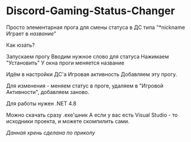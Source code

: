 # Discord-Gaming-Status-Changer
Просто элементарная прога для смены статуса в ДС типа "*nickname Играет в *название*"

Как юзать?

Запускаем прогу
Вводим нужное слово для статуса
Нажимаем "Установить"
У окна проги меняется название

Идём в настройки ДС'а
Игровая активность
Добавляем эту прогу.

Для изменения - меняем статус в проге, удаляем в "Игровой Активности", добавляем заново.

Для работы нужен .NET 4.8


Можно скачать сразу .ехе'шник
А если у вас есть Visual Studio - то исходники проекта, и можете скомпилить сами.


*Данная хрень сделана по приколу*
